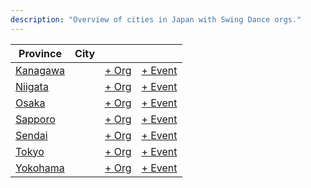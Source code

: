 ```yaml
---
description: "Overview of cities in Japan with Swing Dance orgs."
---
```


| Province | City | | |
| --- | --- | --- | --- |
| [Kanagawa](index.md#kanagawa) | | [+ Org](https://github.com/swingdance/orgs/issues/new?assignees=&labels=add+org&projects=&template=02-add_entity.yml&title=%5Bja_JP%5D%20Add%20Org%3A%20%3CName%3E&region=ja_JP&province=Kanagawa&city=Kanagawa) | [+ Event](https://github.com/swingdance/events/issues/new?assignees=&labels=add+event&projects=&template=02-add_entity.yml&title=%5Bja_JP%5D%20Add%20Event%3A%20%3CName%3E&region=ja_JP&province=Kanagawa&city=Kanagawa&org_id=) |
| [Niigata](index.md#niigata) | | [+ Org](https://github.com/swingdance/orgs/issues/new?assignees=&labels=add+org&projects=&template=02-add_entity.yml&title=%5Bja_JP%5D%20Add%20Org%3A%20%3CName%3E&region=ja_JP&province=Niigata&city=Niigata) | [+ Event](https://github.com/swingdance/events/issues/new?assignees=&labels=add+event&projects=&template=02-add_entity.yml&title=%5Bja_JP%5D%20Add%20Event%3A%20%3CName%3E&region=ja_JP&province=Niigata&city=Niigata&org_id=) |
| [Osaka](index.md#osaka) | | [+ Org](https://github.com/swingdance/orgs/issues/new?assignees=&labels=add+org&projects=&template=02-add_entity.yml&title=%5Bja_JP%5D%20Add%20Org%3A%20%3CName%3E&region=ja_JP&province=Osaka&city=Osaka) | [+ Event](https://github.com/swingdance/events/issues/new?assignees=&labels=add+event&projects=&template=02-add_entity.yml&title=%5Bja_JP%5D%20Add%20Event%3A%20%3CName%3E&region=ja_JP&province=Osaka&city=Osaka&org_id=) |
| [Sapporo](index.md#sapporo) | | [+ Org](https://github.com/swingdance/orgs/issues/new?assignees=&labels=add+org&projects=&template=02-add_entity.yml&title=%5Bja_JP%5D%20Add%20Org%3A%20%3CName%3E&region=ja_JP&province=Sapporo&city=Sapporo) | [+ Event](https://github.com/swingdance/events/issues/new?assignees=&labels=add+event&projects=&template=02-add_entity.yml&title=%5Bja_JP%5D%20Add%20Event%3A%20%3CName%3E&region=ja_JP&province=Sapporo&city=Sapporo&org_id=) |
| [Sendai](index.md#sendai) | | [+ Org](https://github.com/swingdance/orgs/issues/new?assignees=&labels=add+org&projects=&template=02-add_entity.yml&title=%5Bja_JP%5D%20Add%20Org%3A%20%3CName%3E&region=ja_JP&province=Sendai&city=Sendai) | [+ Event](https://github.com/swingdance/events/issues/new?assignees=&labels=add+event&projects=&template=02-add_entity.yml&title=%5Bja_JP%5D%20Add%20Event%3A%20%3CName%3E&region=ja_JP&province=Sendai&city=Sendai&org_id=) |
| [Tokyo](index.md#tokyo) | | [+ Org](https://github.com/swingdance/orgs/issues/new?assignees=&labels=add+org&projects=&template=02-add_entity.yml&title=%5Bja_JP%5D%20Add%20Org%3A%20%3CName%3E&region=ja_JP&province=Tokyo&city=Tokyo) | [+ Event](https://github.com/swingdance/events/issues/new?assignees=&labels=add+event&projects=&template=02-add_entity.yml&title=%5Bja_JP%5D%20Add%20Event%3A%20%3CName%3E&region=ja_JP&province=Tokyo&city=Tokyo&org_id=) |
| [Yokohama](index.md#yokohama) | | [+ Org](https://github.com/swingdance/orgs/issues/new?assignees=&labels=add+org&projects=&template=02-add_entity.yml&title=%5Bja_JP%5D%20Add%20Org%3A%20%3CName%3E&region=ja_JP&province=Yokohama&city=Yokohama) | [+ Event](https://github.com/swingdance/events/issues/new?assignees=&labels=add+event&projects=&template=02-add_entity.yml&title=%5Bja_JP%5D%20Add%20Event%3A%20%3CName%3E&region=ja_JP&province=Yokohama&city=Yokohama&org_id=) |

